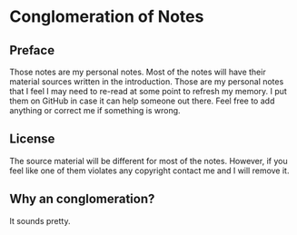 # Conglomeration of Notes

## Preface

Those notes are my personal notes. Most of the notes will have their material sources written in the introduction. Those are my personal notes that I feel I may need to re-read at some point to refresh my memory. I put them on GitHub in case it can help someone out there. Feel free to add anything or correct me if something is wrong.

## License

The source material will be different for most of the notes. However, if you feel like one of them violates any copyright contact me and I will remove it.

## Why an conglomeration?

It sounds pretty.